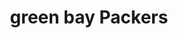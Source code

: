 ---
pid: llp582
title: green bay Packers
location_transcription: 
coordinates: "[-75.16323795058, 39.955300447744]"
zipcode: 
gen_neighborhood: 
neighborhood: 
outside_phl: 
age: '24'
age_range: 20-29
instagram: 
image_file_name: llp_582.jpg
proposal_transcription: Green Bay Packers sign
topic: Sports
topic_summary: '0'
type: Mural,Digital Project
keywords_other: 
credit: Alex Berros
image_labels: 
twitter: 
facebook: 
permalink: "/monuments/llp582/"
layout: item-page
---